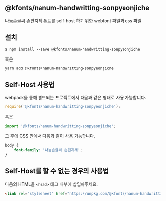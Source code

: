 
@kfonts/nanum-handwritting-sonpyeonjiche
---------------------

나눔손글씨 손편지체 폰트를 self-host 하기 위한 webfont 파일과 css 파일

설치
----

```
$ npm install --save @kfonts/nanum-handwritting-sonpyeonjiche
```

혹은

```
yarn add @kfonts/nanum-handwritting-sonpyeonjiche
```

Self-Host 사용법
---------------

webpack을 통해 빌드되는 프로젝트에서 다음과 같은 형태로 사용 가능합니다.

```js
require('@kfonts/nanum-handwritting-sonpyeonjiche');
```

혹은

```js
import '@kfonts/nanum-handwritting-sonpyeonjiche';
```

그 후에 CSS 안에서 다음과 같이 사용 가능합니다.

```css
body {
    font-family: '나눔손글씨 손편지체';
}
```

Self-Host를 할 수 없는 경우의 사용법
--------------------------------

다음의 HTML을 `<head>` 태그 내부에 삽입해주세요.

```html
<link rel="stylesheet" href="https://unpkg.com/@kfonts/nanum-handwritting-sonpyeonjiche/index.css" />
```

